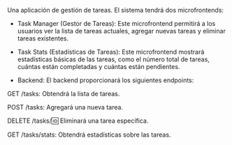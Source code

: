 Una aplicación de gestión de tareas. El sistema tendrá dos microfrontends:

* Task Manager (Gestor de Tareas): Este microfrontend permitirá a los usuarios ver la lista de tareas actuales, agregar nuevas tareas y eliminar tareas existentes.

* Task Stats (Estadísticas de Tareas): Este microfrontend mostrará estadísticas básicas de las tareas, como el número total de tareas, cuántas están completadas y cuántas están pendientes.

* Backend:
El backend proporcionará los siguientes endpoints:

GET /tasks: Obtendrá la lista de tareas.

POST /tasks: Agregará una nueva tarea.

DELETE /tasks/:id: Eliminará una tarea específica.

GET /tasks/stats: Obtendrá estadísticas sobre las tareas.
